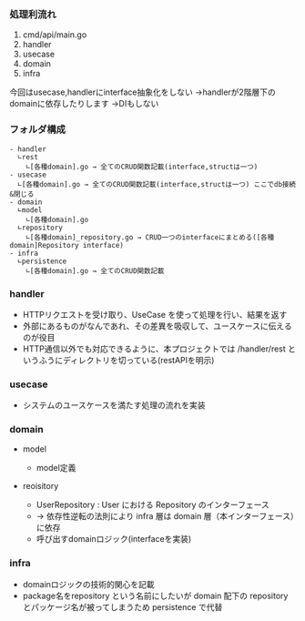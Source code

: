 ### 処理利流れ
1. cmd/api/main.go
2. handler
3. usecase
4. domain
5. infra

今回はusecase,handlerにinterface抽象化をしない
→handlerが2階層下のdomainに依存したりします
→DIもしない

### フォルダ構成

```
- handler
  ∟rest
    ∟[各種domain].go → 全てのCRUD関数記載(interface,structは一つ)
- usecase
  ∟[各種domain].go → 全てのCRUD関数記載(interface,structは一つ) ここでdb接続&閉じる
- domain
  ∟model
    ∟[各種domain].go
  ∟repository 
    ∟[各種domain]_repository.go → CRUD一つのinterfaceにまとめる([各種domain]Repository interface)
- infra
  ∟persistence
    ∟[各種domain].go → 全てのCRUD関数記載
```

### handler
- HTTPリクエストを受け取り、UseCase を使って処理を行い、結果を返す
- 外部にあるものがなんであれ、その差異を吸収して、ユースケースに伝えるのが役目
- HTTP通信以外でも対応できるように、本プロジェクトでは /handler/rest というふうにディレクトリを切っている(restAPIを明示)

### usecase
- システムのユースケースを満たす処理の流れを実装
### domain
- model
    - model定義

- reoisitory
    - UserRepository : User における Repository のインターフェース
    - -> 依存性逆転の法則により infra 層は domain 層（本インターフェース）に依存
    - 呼び出すdomainロジック(interfaceを実装)

### infra
- domainロジックの技術的関心を記載
- package名をrepository という名前にしたいが domain 配下の repository とパッケージ名が被ってしまうため persistence で代替

